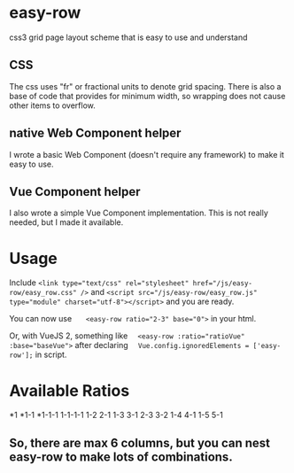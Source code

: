 # easy-row
css3 grid page layout scheme that is easy to use and understand

## CSS
The css uses "fr" or fractional units to denote grid spacing.   There is also a base of code that provides for minimum width, so wrapping does not cause other items to overflow.

## native Web Component helper
I wrote a basic Web Component (doesn't require any framework) to make it easy to use.

## Vue Component helper
I also wrote a simple Vue Component implementation.  This is not really needed, but I made it available.


# Usage
Include 
`<link type="text/css" rel="stylesheet" href="/js/easy-row/easy_row.css" />`
and
`<script src="/js/easy-row/easy_row.js" type="module" charset="utf-8"></script>`
and you are ready.

You can now use
`   <easy-row ratio="2-3" base="0">`
in your html.

Or, with VueJS 2, something like
`  <easy-row :ratio="ratioVue" :base="baseVue">`
after declaring 
`  Vue.config.ignoredElements = ['easy-row'];`
in script.

# Available Ratios
*1
*1-1
*1-1-1
1-1-1-1
1-2
2-1
1-3
3-1
2-3
3-2
1-4
4-1
1-5
5-1
## So, there are max 6 columns, but you can nest easy-row to make lots of combinations.

